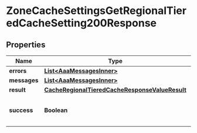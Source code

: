 

# ZoneCacheSettingsGetRegionalTieredCacheSetting200Response


## Properties

| Name | Type | Description | Notes |
|------------ | ------------- | ------------- | -------------|
|**errors** | [**List&lt;AaaMessagesInner&gt;**](AaaMessagesInner.md) |  |  |
|**messages** | [**List&lt;AaaMessagesInner&gt;**](AaaMessagesInner.md) |  |  |
|**result** | [**CacheRegionalTieredCacheResponseValueResult**](CacheRegionalTieredCacheResponseValueResult.md) |  |  |
|**success** | **Boolean** | Whether the API call was successful |  |



